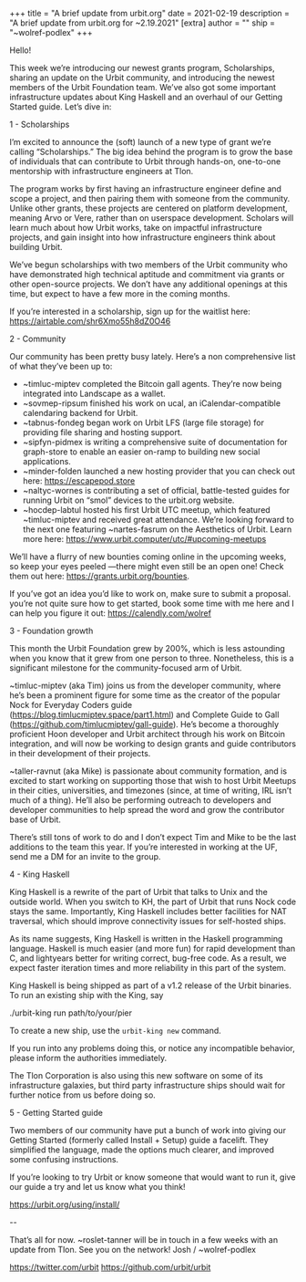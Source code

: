 +++
title = "A brief update from urbit.org"
date = 2021-02-19
description = "A brief update from urbit.org for ~2.19.2021"
[extra]
author = ""
ship = "~wolref-podlex"
+++

Hello!

This week we’re introducing our newest grants program, Scholarships, sharing an update on the Urbit community, and introducing the newest members of the Urbit Foundation team. We’ve also got some important infrastructure updates about King Haskell and an overhaul of our Getting Started guide. Let’s dive in:

1 - Scholarships

I’m excited to announce the (soft) launch of a new type of grant we’re calling “Scholarships.” The big idea behind the program is to grow the base of individuals that can contribute to Urbit through hands-on, one-to-one mentorship with infrastructure engineers at Tlon.

The program works by first having an infrastructure engineer define and scope a project, and then pairing them with someone from the community. Unlike other grants, these projects are centered on platform development, meaning Arvo or Vere, rather than on userspace development. Scholars will learn much about how Urbit works, take on impactful infrastructure projects, and gain insight into how infrastructure engineers think about building Urbit.

We’ve begun scholarships with two members of the Urbit community who have demonstrated high technical aptitude and commitment via grants or other open-source projects. We don’t have any additional openings at this time, but expect to have a few more in the coming months.

If you’re interested in a scholarship, sign up for the waitlist here: https://airtable.com/shr6Xmo55h8dZ0O46

2 - Community

Our community has been pretty busy lately. Here’s a non comprehensive list of what they’ve been up to:

- ~timluc-miptev completed the Bitcoin gall agents. They’re now being integrated into Landscape as a wallet.
- ~sovmep-ripsum finished his work on ucal, an iCalendar-compatible calendaring backend for Urbit.
- ~tabnus-fondeg began work on Urbit LFS (large file storage) for providing file sharing and hosting support.
- ~sipfyn-pidmex is writing a comprehensive suite of documentation for graph-store to enable an easier on-ramp to building new social applications.
- ~minder-folden launched a new hosting provider that you can check out here: https://escapepod.store
- ~naltyc-wornes is contributing a set of official, battle-tested guides for running Urbit on “smol” devices to the urbit.org website.
- ~hocdep-labtul hosted his first Urbit UTC meetup, which featured ~timluc-miptev and received great attendance. We’re looking forward to the next one featuring ~nartes-fasrum on the Aesthetics of Urbit. Learn more here: https://www.urbit.computer/utc/#upcoming-meetups

We’ll have a flurry of new bounties coming online in the upcoming weeks, so keep your eyes peeled —there might even still be an open one! Check them out here: https://grants.urbit.org/bounties.

If you’ve got an idea you’d like to work on, make sure to submit a proposal. you’re not quite sure how to get started, book some time with me here and I can help you figure it out: https://calendly.com/wolref

3 - Foundation growth

This month the Urbit Foundation grew by 200%, which is less astounding when you know that it grew from one person to three. Nonetheless, this is a significant milestone for the community-focused arm of Urbit.

~timluc-miptev (aka Tim) joins us from the developer community, where he’s been a prominent figure for some time as the creator of the popular Nock for Everyday Coders guide (https://blog.timlucmiptev.space/part1.html) and Complete Guide to Gall (https://github.com/timlucmiptev/gall-guide). He’s become a thoroughly proficient Hoon developer and Urbit architect through his work on Bitcoin integration, and will now be working to design grants and guide contributors in their development of their projects.

~taller-ravnut (aka Mike) is passionate about community formation, and is excited to start working on supporting those that wish to host Urbit Meetups in their cities, universities, and timezones (since, at time of writing, IRL isn’t much of a thing). He’ll also be performing outreach to developers and developer communities to help spread the word and grow the contributor base of Urbit.

There’s still tons of work to do and I don’t expect Tim and Mike to be the last additions to the team this year. If you’re interested in working at the UF, send me a DM for an invite to the group.

4 - King Haskell

King Haskell is a rewrite of the part of Urbit that talks to Unix and the outside world. When you switch to KH, the part of Urbit that runs Nock code stays the same. Importantly, King Haskell includes better facilities for NAT traversal, which should improve connectivity issues for self-hosted ships.

As its name suggests, King Haskell is written in the Haskell programming language. Haskell is much easier (and more fun) for rapid development than C, and lightyears better for writing correct, bug-free code. As a result, we expect faster iteration times and more reliability in this part of the system.

King Haskell is being shipped as part of a v1.2 release of the Urbit binaries. To run an existing ship with the King, say

./urbit-king run path/to/your/pier

To create a new ship, use the `urbit-king new` command.

If you run into any problems doing this, or notice any incompatible behavior, please inform the authorities immediately.

The Tlon Corporation is also using this new software on some of its infrastructure galaxies, but third party infrastructure ships should wait for further notice from us before doing so.

5 - Getting Started guide

Two members of our community have put a bunch of work into giving our Getting Started (formerly called Install + Setup) guide a facelift. They simplified the language, made the options much clearer, and improved some confusing instructions.

If you’re looking to try Urbit or know someone that would want to run it, give our guide a try and let us know what you think!

https://urbit.org/using/install/

--

That’s all for now. ~roslet-tanner will be in touch in a few weeks with an update from Tlon. See you on the network!
Josh / ~wolref-podlex

https://twitter.com/urbit
https://github.com/urbit/urbit
